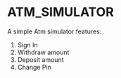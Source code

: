 # ATM_SIMULATOR
A simple Atm simulator 
features:
1. Sign In
2. Withdraw amount
3. Deposit amount
4. Change Pin
